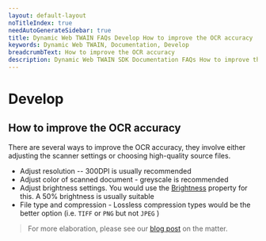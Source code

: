 ```yaml
---
layout: default-layout
noTitleIndex: true
needAutoGenerateSidebar: true
title: Dynamic Web TWAIN FAQs Develop How to improve the OCR accuracy
keywords: Dynamic Web TWAIN, Documentation, Develop
breadcrumbText: How to improve the OCR accuracy
description: Dynamic Web TWAIN SDK Documentation FAQs How to improve the OCR accuracy
---
```


# Develop

## How to improve the OCR accuracy

There are several ways to improve the OCR accuracy, they involve either adjusting the scanner settings or choosing high-quality source files.

* Adjust resolution -- 300DPI is usually recommended
* Adjust color of scanned document - greyscale is recommended
* Adjust brightness settings. You would use the [Brightness]({{site.info}}api/WebTwain_Acquire.html#brightness) property for this. A 50% brightness is usually suitable
* File type and compression - Lossless compression types would be the better option (i.e. `TIFF` or `PNG` but not `JPEG` )

> For more elaboration, please see our [blog post](https://www.dynamsoft.com/blog/insights/scan-settings-for-best-ocr-accuracy/) on the matter.